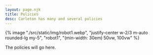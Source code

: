 ```yaml
---
layout: page.njk
title: Policies
desc: Carleton has many and several policies
---
```


{% image "./src/static/img/robot1.webp", "justify-center w-2/3 m-auto rounded-lg my-5", "robot1", "(min-width: 30em) 50vw, 100vw" %}

The policies will go here.